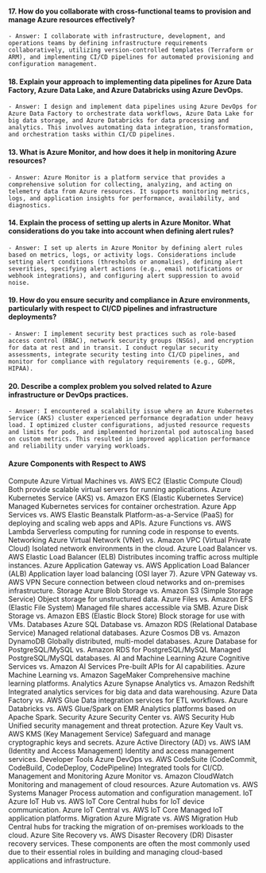 
#### 17. **How do you collaborate with cross-functional teams to provision and manage Azure resources effectively?**
    - Answer: I collaborate with infrastructure, development, and operations teams by defining infrastructure requirements collaboratively, utilizing version-controlled templates (Terraform or ARM), and implementing CI/CD pipelines for automated provisioning and configuration management.

#### 18. **Explain your approach to implementing data pipelines for Azure Data Factory, Azure Data Lake, and Azure Databricks using Azure DevOps.**
    - Answer: I design and implement data pipelines using Azure DevOps for Azure Data Factory to orchestrate data workflows, Azure Data Lake for big data storage, and Azure Databricks for data processing and analytics. This involves automating data integration, transformation, and orchestration tasks within CI/CD pipelines.
#### 13. **What is Azure Monitor, and how does it help in monitoring Azure resources?**
    - Answer: Azure Monitor is a platform service that provides a comprehensive solution for collecting, analyzing, and acting on telemetry data from Azure resources. It supports monitoring metrics, logs, and application insights for performance, availability, and diagnostics.

#### 14. **Explain the process of setting up alerts in Azure Monitor. What considerations do you take into account when defining alert rules?**
    - Answer: I set up alerts in Azure Monitor by defining alert rules based on metrics, logs, or activity logs. Considerations include setting alert conditions (thresholds or anomalies), defining alert severities, specifying alert actions (e.g., email notifications or webhook integrations), and configuring alert suppression to avoid noise.


#### 19. **How do you ensure security and compliance in Azure environments, particularly with respect to CI/CD pipelines and infrastructure deployments?**
    - Answer: I implement security best practices such as role-based access control (RBAC), network security groups (NSGs), and encryption for data at rest and in transit. I conduct regular security assessments, integrate security testing into CI/CD pipelines, and monitor for compliance with regulatory requirements (e.g., GDPR, HIPAA).

#### 20. **Describe a complex problem you solved related to Azure infrastructure or DevOps practices.**
    - Answer: I encountered a scalability issue where an Azure Kubernetes Service (AKS) cluster experienced performance degradation under heavy load. I optimized cluster configurations, adjusted resource requests and limits for pods, and implemented horizontal pod autoscaling based on custom metrics. This resulted in improved application performance and reliability under varying workloads.



#### Azure Components with Respect to AWS
Compute
Azure Virtual Machines vs. AWS EC2 (Elastic Compute Cloud)
Both provide scalable virtual servers for running applications.
Azure Kubernetes Service (AKS) vs. Amazon EKS (Elastic Kubernetes Service)
Managed Kubernetes services for container orchestration.
Azure App Services vs. AWS Elastic Beanstalk
Platform-as-a-Service (PaaS) for deploying and scaling web apps and APIs.
Azure Functions vs. AWS Lambda
Serverless computing for running code in response to events.
Networking
Azure Virtual Network (VNet) vs. Amazon VPC (Virtual Private Cloud)
Isolated network environments in the cloud.
Azure Load Balancer vs. AWS Elastic Load Balancer (ELB)
Distributes incoming traffic across multiple instances.
Azure Application Gateway vs. AWS Application Load Balancer (ALB)
Application layer load balancing (OSI layer 7).
Azure VPN Gateway vs. AWS VPN
Secure connection between cloud networks and on-premises infrastructure.
Storage
Azure Blob Storage vs. Amazon S3 (Simple Storage Service)
Object storage for unstructured data.
Azure Files vs. Amazon EFS (Elastic File System)
Managed file shares accessible via SMB.
Azure Disk Storage vs. Amazon EBS (Elastic Block Store)
Block storage for use with VMs.
Databases
Azure SQL Database vs. Amazon RDS (Relational Database Service)
Managed relational databases.
Azure Cosmos DB vs. Amazon DynamoDB
Globally distributed, multi-model databases.
Azure Database for PostgreSQL/MySQL vs. Amazon RDS for PostgreSQL/MySQL
Managed PostgreSQL/MySQL databases.
AI and Machine Learning
Azure Cognitive Services vs. Amazon AI Services
Pre-built APIs for AI capabilities.
Azure Machine Learning vs. Amazon SageMaker
Comprehensive machine learning platforms.
Analytics
Azure Synapse Analytics vs. Amazon Redshift
Integrated analytics services for big data and data warehousing.
Azure Data Factory vs. AWS Glue
Data integration services for ETL workflows.
Azure Databricks vs. AWS Glue/Spark on EMR
Analytics platforms based on Apache Spark.
Security
Azure Security Center vs. AWS Security Hub
Unified security management and threat protection.
Azure Key Vault vs. AWS KMS (Key Management Service)
Safeguard and manage cryptographic keys and secrets.
Azure Active Directory (AD) vs. AWS IAM (Identity and Access Management)
Identity and access management services.
Developer Tools
Azure DevOps vs. AWS CodeSuite (CodeCommit, CodeBuild, CodeDeploy, CodePipeline)
Integrated tools for CI/CD.
Management and Monitoring
Azure Monitor vs. Amazon CloudWatch
Monitoring and management of cloud resources.
Azure Automation vs. AWS Systems Manager
Process automation and configuration management.
IoT
Azure IoT Hub vs. AWS IoT Core
Central hubs for IoT device communication.
Azure IoT Central vs. AWS IoT Core
Managed IoT application platforms.
Migration
Azure Migrate vs. AWS Migration Hub
Central hubs for tracking the migration of on-premises workloads to the cloud.
Azure Site Recovery vs. AWS Disaster Recovery (DR)
Disaster recovery services.
These components are often the most commonly used due to their essential roles in building and managing cloud-based applications and infrastructure.



